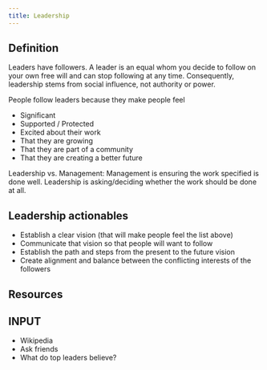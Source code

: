 ```yaml
---
title: Leadership
---
```


## Definition
Leaders have followers. A leader is an equal whom you decide to follow on your own free will and can stop following at any time. Consequently, leadership stems from social influence, not authority or power.

People follow leaders because they make people feel
- Significant
- Supported / Protected
- Excited about their work
- That they are growing
- That they are part of a community
- That they are creating a better future

Leadership vs. Management:
Management is ensuring the work specified is done well. Leadership is asking/deciding whether the work should be done at all.


## Leadership actionables
- Establish a clear vision (that will make people feel the list above)
- Communicate that vision so that people will want to follow
- Establish the path and steps from the present to the future vision
- Create alignment and balance between the conflicting interests of the followers


## Resources

## INPUT
- Wikipedia
- Ask friends
- What do top leaders believe?
